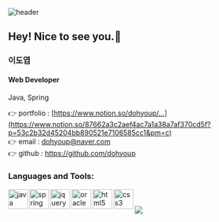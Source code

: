 ![header](https://capsule-render.vercel.app/api?type=waving&color=auto&height=200&section=header&text=Welcome%20My%20Github!&fontSize=70)

## Hey! Nice to see you.:wave:

### 이도엽
#### Web Developer

Java, Spring

👉 portfolio : [https://www.notion.so/dohyoup/...](https://www.notion.so/87662a3c2aef4ac7a1a38a7af370cd5f?p=53c2b32d45204bb890521e7106585cc1&pm=c)<br>
👉 email : dohyoup@naver.com<br>
👉 github : https://github.com/dohyoup
 
### Languages and Tools:
<img alt="java" src="https://cdn.jsdelivr.net/gh/devicons/devicon/icons/java/java-original.svg" width="40px" align="left" />
<img alt="spring" src="https://cdn.jsdelivr.net/gh/devicons/devicon/icons/spring/spring-original.svg" width="40px" align="left" />
<img alt="jquery" src="https://cdn.jsdelivr.net/gh/devicons/devicon/icons/jquery/jquery-original-wordmark.svg" width="40px" align="left" />
<img alt="oracle" src="https://cdn.jsdelivr.net/gh/devicons/devicon/icons/oracle/oracle-original.svg" width="40px" align="left" />
<img alt="html5" src="https://cdn.jsdelivr.net/gh/devicons/devicon/icons/html5/html5-original.svg" width="40px" align="left" />
<img alt="css3" src="https://cdn.jsdelivr.net/gh/devicons/devicon/icons/css3/css3-original.svg" width="40px" align="left" />
<br/><br/>
<img src="https://github-readme-stats.vercel.app/api/top-langs/?username=dohyoup&layout=compact"><br>


